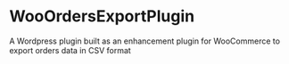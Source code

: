 # WooOrdersExportPlugin
A Wordpress plugin built as an enhancement plugin for WooCommerce  to export orders data in CSV format
